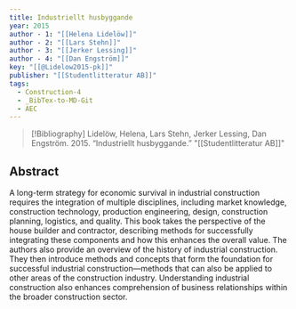 ```yaml
---
title: Industriellt husbyggande
year: 2015
author - 1: "[[Helena Lidelöw]]"
author - 2: "[[Lars Stehn]]"
author - 3: "[[Jerker Lessing]]"
author - 4: "[[Dan Engström]]"
key: "[[@Lidelow2015-pk]]"
publisher: "[[Studentlitteratur AB]]"
tags:
  - Construction-4
  - _BibTex-to-MD-Git
  - AEC
---
```


> [!Bibliography]
> Lidelöw, Helena, Lars Stehn, Jerker Lessing, Dan Engström. 2015. “Industriellt husbyggande.” "[[Studentlitteratur AB]]"

## Abstract
A long-term strategy for economic survival in industrial construction requires the integration of multiple disciplines, including market knowledge, construction technology, production engineering, design, construction planning, logistics, and quality. This book takes the perspective of the house builder and contractor, describing methods for successfully integrating these components and how this enhances the overall value. The authors also provide an overview of the history of industrial construction. They then introduce methods and concepts that form the foundation for successful industrial construction—methods that can also be applied to other areas of the construction industry. Understanding industrial construction also enhances comprehension of business relationships within the broader construction sector.